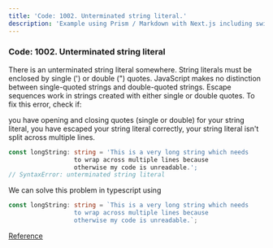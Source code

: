 ```yaml
---
title: 'Code: 1002. Unterminated string literal.'
description: 'Example using Prism / Markdown with Next.js including switching syntax highlighting themes.'
---
```


### Code: 1002. Unterminated string literal

There is an unterminated string literal somewhere. String literals must be enclosed by single (') or double (") quotes. JavaScript makes no distinction between single-quoted strings and double-quoted strings. Escape sequences work in strings created with either single or double quotes. To fix this error, check if:

you have opening and closing quotes (single or double) for your string literal,
you have escaped your string literal correctly,
your string literal isn't split across multiple lines.

```ts
const longString: string = 'This is a very long string which needs
                  to wrap across multiple lines because
                  otherwise my code is unreadable.';
// SyntaxError: unterminated string literal
```

We can solve this problem in typescript using

```ts
const longString: string = `This is a very long string which needs
                  to wrap across multiple lines because
                  otherwise my code is unreadable.`;
```

[Reference](https://www.typescriptlang.org/docs/handbook/2/template-literal-types.html)
